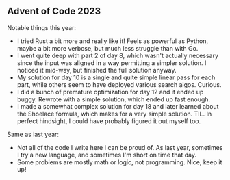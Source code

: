 ## Advent of Code 2023

Notable things this year:

* I tried Rust a bit more and really like it! Feels as powerful as Python, maybe a bit more verbose, but much less struggle than with Go.
* I went quite deep with part 2 of day 8, which wasn't actually necessary since the input was aligned in a way permitting a simpler solution. I noticed it mid-way, but finished the full solution anyway.
* My solution for day 10 is a single and quite simple linear pass for each part, while others seem to have deployed various search algos. Curious.
* I did a bunch of premature optimization for day 12 and it ended up buggy. Rewrote with a simple solution, which ended up fast enough.
* I made a somewhat complex solution for day 18 and later learned about the Shoelace formula, which makes for a very simple solution. TIL. In perfect hindsight, I could have probably figured it out myself too.

Same as last year:

* Not all of the code I write here I can be proud of. As last year, sometimes I try a new language, and sometimes I'm short on time that day.
* Some problems are mostly math or logic, not programming. Nice, keep it up!


